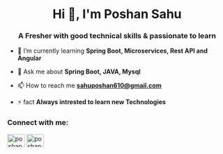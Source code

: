 <h1 align="center">Hi 👋, I'm Poshan Sahu</h1>
<h3 align="center">A Fresher with good technical skills & passionate to learn</h3>

- 🌱 I’m currently learning **Spring Boot, Microservices, Rest API and Angular**

- 💬 Ask me about **Spring Boot, JAVA, Mysql**

- 📫 How to reach me **sahuposhan610@gmail.com**

- ⚡ fact **Always intrested to learn new Technologies**

<h3 align="left">Connect with me:</h3>
<p align="left">
<a href="https://linkedin.com/in/poshan-sahu" target="blank"><img align="center" src="https://raw.githubusercontent.com/rahuldkjain/github-profile-readme-generator/master/src/images/icons/Social/linked-in-alt.svg" alt="poshan-sahu" height="30" width="40" /></a>
<a href="https://www.leetcode.com/poshansahu" target="blank"><img align="center" src="https://raw.githubusercontent.com/rahuldkjain/github-profile-readme-generator/master/src/images/icons/Social/leet-code.svg" alt="poshansahu" height="30" width="40" /></a>
</p>

